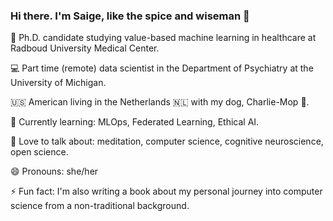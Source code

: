 ### Hi there. I'm Saige, like the spice and wiseman 👋


🧠 Ph.D. candidate studying value-based machine learning in healthcare at Radboud University Medical Center.

💻 Part time (remote) data scientist in the Department of Psychiatry at the University of Michigan.

🇺🇸 American living in the Netherlands 🇳🇱 with my dog, Charlie-Mop 🐶.

🌱 Currently learning: MLOps, Federated Learning, Ethical AI.

💬 Love to talk about: meditation, computer science, cognitive neuroscience, open science.

😄 Pronouns: she/her

⚡ Fun fact: I'm also writing a book about my personal journey into computer science from a non-traditional background.
